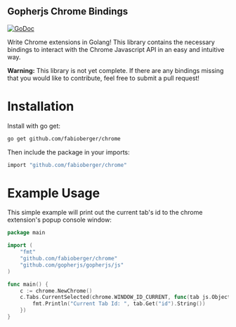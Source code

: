 Gopherjs Chrome Bindings
------------------------------------

[![GoDoc](http://godoc.org/github.com/fabioberger/chrome?status.svg)](https://godoc.org/github.com/fabioberger/chrome)

Write Chrome extensions in Golang! This library contains the necessary bindings to interact with the Chrome Javascript API in an easy and intuitive way. 

**Warning:** This library is not yet complete. If there are any bindings missing that you would like to contribute, feel free to submit a pull request!

# Installation

Install with go get:

```bash
go get github.com/fabioberger/chrome
```

Then include the package in your imports:

```bash
import "github.com/fabioberger/chrome"
```

# Example Usage

This simple example will print out the current tab's id to the chrome extension's popup console window:

```go
package main

import (
	"fmt"
	"github.com/fabioberger/chrome"
	"github.com/gopherjs/gopherjs/js"
)

func main() {
	c := chrome.NewChrome()
	c.Tabs.CurrentSelected(chrome.WINDOW_ID_CURRENT, func(tab js.Object) {
	 	fmt.Println("Current Tab Id: ", tab.Get("id").String())
	})
}
```